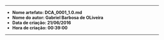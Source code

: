 -----
* **Nome artefato: DCA_0001_1.0.md**
* **Nome do autor: Gabriel Barbosa de OLiveira**
* **Data de criação: 21/06/2016**
* **Hora de criação: 00:39:00**
----
